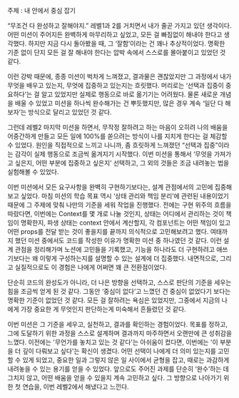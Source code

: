 주제 : 내 안에서 중심 잡기

“무조건 다 완성하고 잘해야지.”
레벨1과 2를 거치면서 내가 줄곧 가지고 있던 생각이다. 어떤 미션이 주어지든 완벽하게 마무리하고 싶었고, 모든 걸 빠짐없이 해내야 한다고 생각했다. 하지만 지금 다시 돌아봤을 때, 그 ‘잘함’이라는 건 꽤나 추상적이었다. 명확한 기준 없이 단지 모든 걸 잘 해내야 한다는 압박 속에서 스스로를 몰아붙이고 있었던 것 같다.

이런 강박 때문에, 종종 미션이 벅차게 느껴졌고, 결과물은 괜찮았지만 그 과정에서 내가 무엇을 배우고 있는지, 무엇에 집중하고 있는지는 흐릿했다. 머리로는 ‘선택과 집중이 중요하다’는 걸 알고 있었지만 실제로 행동으로 바로 옮기기는 어려웠다. 물론 새로운 개념을 배울 수 있었고 미션을 하나씩 완수해가는 건 뿌듯했지만, 많은 경우 계속 ‘일단 다 해보자’는 방식으로 달리고 있었던 것 같다.

그런데 레벨2 마지막 미션을 하면서, 무작정 잘하려고 하는 마음이 오히려 나의 배움을 어중간하게 만들고 모든 일에 100%를 쏟으려는 방식이 나를 지치게 한다는 걸 체감할 수 있었다. 원인을 직접적으로 느끼고 나니까, 좀 흐릿하게 느껴졌던 “선택과 집중”이라는 감각이 실제 행동으로 조금씩 옮겨지기 시작했다. 이번 미션을 통해서 ‘무엇을 가져가고 싶은지, 어떤 부분에 집중하고 싶은지’ 선택하고, 그 외의 것들은 조금 내려놓는 법을 실험해볼 수 있었다.

이번 미션에서 모든 요구사항을 완벽히 구현하기보다는, 설계 관점에서의 고민에 집중해보고 싶었다. 마침 미션의 학습 목표 역시 ‘상태 관리와 책임 분리’에 관련된 내용이었기 때문에 그 주제에 맞춰 나만의 기준을 세워 작업을 진행했다. 전에는 구현 위주의 흐름을 따랐다면, 이번에는 Context를 몇 개로 나눌 것인지, 상태는 어디에서 관리하는 것이 책임이 명확한지, 파생 상태는 context 안에서 계산할지, 각 컴포넌트는 어떤 책임이 있고 어떤 props를 전달 받는 것이 좋을지를 끝까지 의식적으로 고민해보려고 했다. 여태까지 했던 미션 중에서도 코드를 작성한 이유가 명확한 미션 중 하나였던 것 같다. 이런 설계 관점을 정리해가며 노션에 고민들을 기록했고, 기능을 하나라도 더 구현하려고 애쓰기보다는 왜 이렇게 구성하는지를 설명할 수 있는 설계에 더 집중했다. 내면적으로, 그리고 실질적으로도 이 경험은 나에게 어쩌면 꽤 큰 전환점이었다.

단순히 코드의 완성도가 아니라, 더 나은 방향을 선택하고, 스스로 판단의 기준을 세우는 힘을 조금씩 얻게 된 것 같다. 그동안 ‘중심이 없다’고 느꼈던 건 중심이 없었다기 보다는 명확한 기준이 없었던 것 같다. 모든 걸 잘하려는 욕심은 있었지만, 그중에서 지금의 나에게 가장 중요한 게 무엇인지 판단하는게 미숙해서 흔들렸던 것 같다.

이번 미션은 그 기준을 세우고, 실천하고, 결과를 확인하는 경험이었다. 목표를 정하고, 그에 도달하기 위한 과정을 스스로 설계하며 결과까지 마주하면서 오랜만에 큰 성취감을 느꼈다. 이전에는 '무언가를 놓치고 있는 것 같다'는 아쉬움이 컸다면, 이번에는 '이 부분을 더 깊이 다뤄보고 싶다'는 확신이 생겼다. 어떤 선택이 나에게 더 의미 있는지를 고민할 수 있게 되었고, 중요한 일과 그렇지 않은 일 사이에서 균형을 잡고, 때로는 과감하게 내려놓을 수 있는 용기를 얻을 수 있었다. 앞으로도 주어진 과제를 단순히 ‘완수’하는 데 그치지 않고, 어떤 배움을 얻을 수 있을지 계속 고민하고 싶다. 그 방향으로 나아가기 위한 첫 연습을, 이번 레벨2에서 해냈다고 느낀다.
